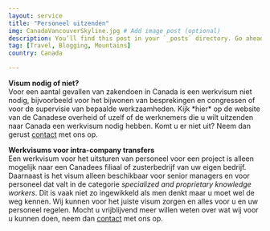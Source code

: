 ```yaml
---
layout: service
title: "Personeel uitzenden"
img: CanadaVancouverSkyline.jpg # Add image post (optional)
description: You’ll find this post in your `_posts` directory. Go ahead and edit it and re-build the site to see your changes. # Add post description (optional)
tag: [Travel, Blogging, Mountains]
country: Canada

---
```

<p><strong>Visum nodig of niet?</strong><br/>
Voor een aantal gevallen van zakendoen in Canada is een werkvisum niet nodig, bijvoorbeeld voor het bijwonen van besprekingen en congressen of voor de supervisie van bepaalde werkzaamheden. Kijk *hier* op de website van de Canadese overheid of uzelf of de werknemers die u wilt uitzenden naar Canada een werkvisum nodig hebben. Komt u er niet uit? Neem dan gerust <a href="{{ site.baseurl }}/contact">contact</a> met ons op.</p>

<p><strong>Werkvisums voor intra-company transfers</strong><br/>
Een werkvisum voor het uitsturen van personeel voor een project is alleen mogelijk naar een Canadees filiaal of zusterbedrijf van uw eigen bedrijf. Daarnaast is het visum alleen beschikbaar voor senior managers en voor personeel dat valt in de categorie <i>specialized and proprietary knowledge workers</i>. Dit is vaak niet zo ingewikkeld als men denkt maar u moet wel de weg kennen. Wij kunnen voor het juiste visum zorgen en alles voor u en uw personeel regelen. Mocht u vrijblijvend meer willen weten over wat wij voor u kunnen doen, neem dan <a href="{{ site.baseurl }}/contact">contact</a> met ons op.</p>
